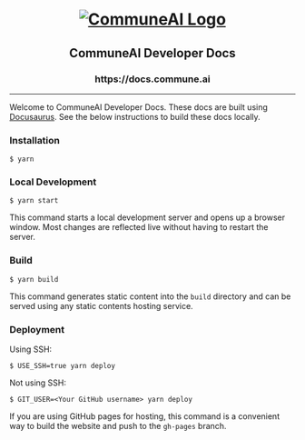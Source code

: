 <h1 align="center">
  <a href="https://docs.commune.ai">
    <img alt="CommuneAI Logo" src="./static/img/communeai-logo.png" />
  </a>
</h1>
<h2 align="center">CommuneAI Developer Docs</h2>
<h3 align="center">https://docs.commune.ai</h3>

-----------------------------------------------------------------------------

Welcome to CommuneAI Developer Docs. These docs are built using [Docusaurus](https://docusaurus.io/). See the below instructions to build these docs locally.

### Installation

```
$ yarn
```

### Local Development

```
$ yarn start
```

This command starts a local development server and opens up a browser window. Most changes are reflected live without having to restart the server.

### Build

```
$ yarn build
```

This command generates static content into the `build` directory and can be served using any static contents hosting service.

### Deployment

Using SSH:

```
$ USE_SSH=true yarn deploy
```

Not using SSH:

```
$ GIT_USER=<Your GitHub username> yarn deploy
```

If you are using GitHub pages for hosting, this command is a convenient way to build the website and push to the `gh-pages` branch.
